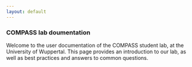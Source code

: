 ```yaml
---
layout: default
---
```


### COMPASS lab doumentation
Welcome to the user documentation of the COMPASS student lab, at the University of Wuppertal.
This page provides an introduction to our lab, as well as best practices and answers to common questions.


